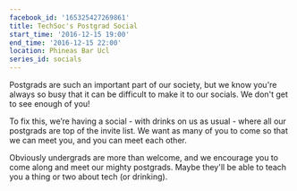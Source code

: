 ```yaml
---
facebook_id: '165325427269861'
title: TechSoc's Postgrad Social
start_time: '2016-12-15 19:00'
end_time: '2016-12-15 22:00'
location: Phineas Bar Ucl
series_id: socials
---
```


Postgrads are such an important part of our society, but we know you're always so busy that it can be difficult to make it to our socials. We don't get to see enough of you!  
  
To fix this, we’re having a social - with drinks on us as usual - where all our postgrads are top of the invite list. We want as many of you to come so that we can meet you, and you can meet each other.  
  
Obviously undergrads are more than welcome, and we encourage you to come along and meet our mighty postgrads. Maybe they'll be able to teach you a thing or two about tech (or drinking).